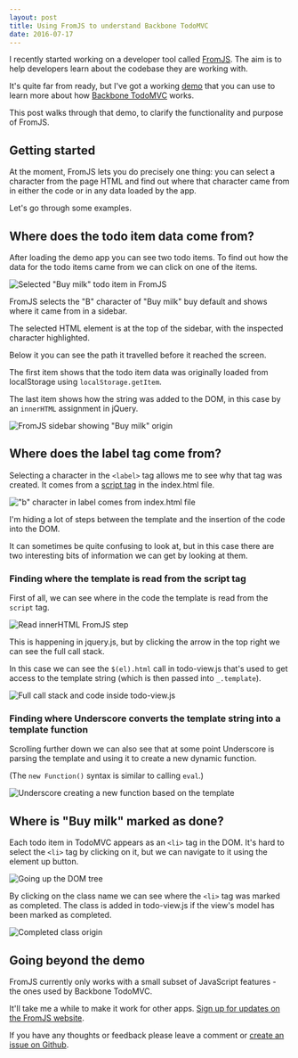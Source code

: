 ```yaml
---
layout: post
title: Using FromJS to understand Backbone TodoMVC
date: 2016-07-17
---
```


I recently started working on a developer tool called [FromJS](http://www.fromjs.com/). The aim is to help developers learn about the codebase they are working with.

It's quite far from ready, but I've got a working [demo](http://www.fromjs.com/todomvc/) that you can use to learn more about how [Backbone TodoMVC](http://todomvc.com/examples/backbone/) works.

This post walks through that demo, to clarify the functionality and purpose of FromJS.

## Getting started

At the moment, FromJS lets you do precisely one thing: you can select a character from the page HTML and find out where that character came from in either the code or in any data loaded by the app.

Let's go through some examples.

## Where does the todo item data come from?

After loading the demo app you can see two todo items. To find out how the data for the todo items came from we can click on one of the items.

![Selected "Buy milk" todo item in FromJS](/img/blog/fromjs-demo/todo-item-selected.png)

FromJS selects the "B" character of "Buy milk" buy default and shows where it came from in a sidebar.

The selected HTML element is at the top of the sidebar, with the inspected character highlighted.

Below it you can see the path it travelled before it reached the screen.

The first item shows that the todo item data was originally loaded from localStorage using `localStorage.getItem`.

The last item shows how the string was added to the DOM, in this case by an `innerHTML` assignment in jQuery.

![FromJS sidebar showing "Buy milk" origin](/img/blog/fromjs-demo/sidebar-after-selecting-todo-item.png)

## Where does the label tag come from?

Selecting a character in the `<label>` tag allows me to see why that tag was created. It comes from a [script tag](http://stackoverflow.com/questions/4912586/explanation-of-script-type-text-template-script) in the index.html file.

!["b" character in label comes from index.html file](/img/blog/fromjs-demo/label-tag-origin.png)

I'm hiding a lot of steps between the template and the insertion of the code into the DOM.

It can sometimes be quite confusing to look at, but in this case there are two interesting bits of information we can get by looking at them.

### Finding where the template is read from the script tag

First of all, we can see where in the code the template is read from the `script` tag.

![Read innerHTML FromJS step](/img/blog/fromjs-demo/read-element-innerhtml.png)

This is happening in jquery.js, but by clicking the arrow in the top right we can see the full call stack.

In this case we can see the `$(el).html` call in todo-view.js that's used to get access to the template string (which is then passed into `_.template`).

![Full call stack and code inside todo-view.js](/img/blog/fromjs-demo/read-element-innerhtml-todo-view.png)

### Finding where Underscore converts the template string into a template function

Scrolling further down we can also see that at some point Underscore is parsing the template and using it to create a new dynamic function.

(The `new Function()` syntax is similar to calling `eval`.)

![Underscore creating a new function based on the template](/img/blog/fromjs-demo/dynamic-script.png)

## Where is "Buy milk" marked as done?

Each todo item in TodoMVC appears as an `<li>` tag in the DOM. It's hard to select the `<li>` tag by clicking on it, but we can navigate to it using the element up button.

![Going up the DOM tree](/img/blog/fromjs-demo/up-button.png)

By clicking on the class name we can see where the `<li>` tag was marked as completed. The class is added in todo-view.js if the view's model has been marked as completed.

![Completed class origin](/img/blog/fromjs-demo/completed-class-origin.png)

## Going beyond the demo

FromJS currently only works with a small subset of JavaScript features - the ones used by Backbone TodoMVC.

It'll take me a while to make it work for other apps. [Sign up for updates on the FromJS website](http://www.fromjs.com/).

If you have any thoughts or feedback please leave a comment or [create an issue on Github](https://github.com/mattzeunert/fromjs).
